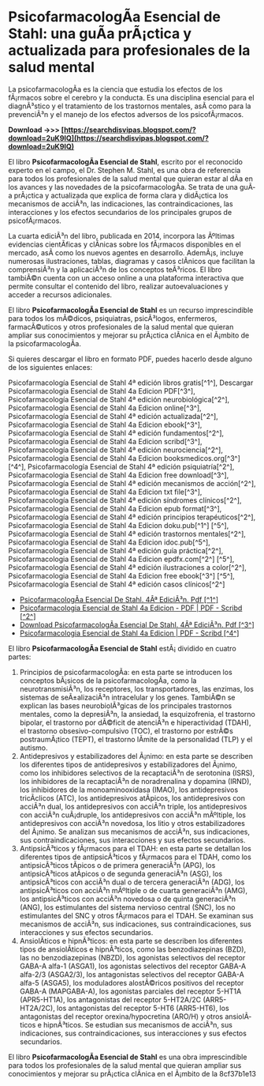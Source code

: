 # PsicofarmacologÃ­a Esencial de Stahl: una guÃ­a prÃ¡ctica y actualizada para profesionales de la salud mental
 
La psicofarmacologÃ­a es la ciencia que estudia los efectos de los fÃ¡rmacos sobre el cerebro y la conducta. Es una disciplina esencial para el diagnÃ³stico y el tratamiento de los trastornos mentales, asÃ­ como para la prevenciÃ³n y el manejo de los efectos adversos de los psicofÃ¡rmacos.
 
**Download ->>> [https://searchdisvipas.blogspot.com/?download=2uK9IQ](https://searchdisvipas.blogspot.com/?download=2uK9IQ)**


 
El libro **PsicofarmacologÃ­a Esencial de Stahl**, escrito por el reconocido experto en el campo, el Dr. Stephen M. Stahl, es una obra de referencia para todos los profesionales de la salud mental que quieran estar al dÃ­a en los avances y las novedades de la psicofarmacologÃ­a. Se trata de una guÃ­a prÃ¡ctica y actualizada que explica de forma clara y didÃ¡ctica los mecanismos de acciÃ³n, las indicaciones, las contraindicaciones, las interacciones y los efectos secundarios de los principales grupos de psicofÃ¡rmacos.
 
La cuarta ediciÃ³n del libro, publicada en 2014, incorpora las Ãºltimas evidencias cientÃ­ficas y clÃ­nicas sobre los fÃ¡rmacos disponibles en el mercado, asÃ­ como los nuevos agentes en desarrollo. AdemÃ¡s, incluye numerosas ilustraciones, tablas, diagramas y casos clÃ­nicos que facilitan la comprensiÃ³n y la aplicaciÃ³n de los conceptos teÃ³ricos. El libro tambiÃ©n cuenta con un acceso online a una plataforma interactiva que permite consultar el contenido del libro, realizar autoevaluaciones y acceder a recursos adicionales.
 
El libro **PsicofarmacologÃ­a Esencial de Stahl** es un recurso imprescindible para todos los mÃ©dicos, psiquiatras, psicÃ³logos, enfermeros, farmacÃ©uticos y otros profesionales de la salud mental que quieran ampliar sus conocimientos y mejorar su prÃ¡ctica clÃ­nica en el Ã¡mbito de la psicofarmacologÃ­a.
 
Si quieres descargar el libro en formato PDF, puedes hacerlo desde alguno de los siguientes enlaces:
 
Psicofarmacología Esencial de Stahl 4ª edición libros gratis[^1^],  Descargar Psicofarmacologia Esencial de Stahl 4a Edicion PDF[^3^],  Psicofarmacología Esencial de Stahl 4ª edición neurobiológica[^2^],  Psicofarmacologia Esencial de Stahl 4a Edicion online[^3^],  Psicofarmacología Esencial de Stahl 4ª edición actualizada[^2^],  Psicofarmacologia Esencial de Stahl 4a Edicion ebook[^3^],  Psicofarmacología Esencial de Stahl 4ª edición fundamentos[^2^],  Psicofarmacologia Esencial de Stahl 4a Edicion scribd[^3^],  Psicofarmacología Esencial de Stahl 4ª edición neurociencia[^2^],  Psicofarmacologia Esencial de Stahl 4a Edicion booksmedicos.org[^3^] [^4^],  Psicofarmacología Esencial de Stahl 4ª edición psiquiatría[^2^],  Psicofarmacologia Esencial de Stahl 4a Edicion free download[^3^],  Psicofarmacología Esencial de Stahl 4ª edición mecanismos de acción[^2^],  Psicofarmacologia Esencial de Stahl 4a Edicion txt file[^3^],  Psicofarmacología Esencial de Stahl 4ª edición síndromes clínicos[^2^],  Psicofarmacologia Esencial de Stahl 4a Edicion epub format[^3^],  Psicofarmacología Esencial de Stahl 4ª edición principios terapéuticos[^2^],  Psicofarmacologia Esencial de Stahl 4a Edicion doku.pub[^1^] [^5^],  Psicofarmacología Esencial de Stahl 4ª edición trastornos mentales[^2^],  Psicofarmacologia Esencial de Stahl 4a Edicion idoc.pub[^5^],  Psicofarmacología Esencial de Stahl 4ª edición guía práctica[^2^],  Psicofarmacologia Esencial de Stahl 4a Edicion epdfx.com[^2^] [^5^],  Psicofarmacología Esencial de Stahl 4ª edición ilustraciones a color[^2^],  Psicofarmacologia Esencial de Stahl 4a Edicion free ebook[^3^] [^5^],  Psicofarmacología Esencial de Stahl 4ª edición casos clínicos[^2^]
 
- [PsicofarmacologÃ­a Esencial De Stahl. 4Âª EdiciÃ³n. Pdf \[^1^\]](https://doku.pub/documents/psicofarmacologia-esencial-de-stahl-4-edicion-pdf-4lo9r2yeewlx)
- [Psicofarmacologia Esencial de Stahl 4a Edicion - PDF | PDF - Scribd \[^2^\]](https://www.scribd.com/document/474362646/Psicofarmacologia-Esencial-de-Stahl-4a-Edicion-pdf)
- [Download PsicofarmacologÃ­a Esencial De Stahl. 4Âª EdiciÃ³n. Pdf \[^3^\]](https://idoc.pub/download/psicofarmacologia-esencial-de-stahl-4-edicion-pdf-34m7o3gddm46)
- [Psicofarmacologia Esencial de Stahl 4a Edicion | PDF - Scribd \[^4^\]](https://www.scribd.com/document/494941045/Psicofarmacologia-Esencial-de-Stahl-4a-Edicion-booksmedicos-org)

El libro **PsicofarmacologÃ­a Esencial de Stahl** estÃ¡ dividido en cuatro partes:

1. Principios de psicofarmacologÃ­a: en esta parte se introducen los conceptos bÃ¡sicos de la psicofarmacologÃ­a, como la neurotransmisiÃ³n, los receptores, los transportadores, las enzimas, los sistemas de seÃ±alizaciÃ³n intracelular y los genes. TambiÃ©n se explican las bases neurobiolÃ³gicas de los principales trastornos mentales, como la depresiÃ³n, la ansiedad, la esquizofrenia, el trastorno bipolar, el trastorno por dÃ©ficit de atenciÃ³n e hiperactividad (TDAH), el trastorno obsesivo-compulsivo (TOC), el trastorno por estrÃ©s postraumÃ¡tico (TEPT), el trastorno lÃ­mite de la personalidad (TLP) y el autismo.
2. Antidepresivos y estabilizadores del Ã¡nimo: en esta parte se describen los diferentes tipos de antidepresivos y estabilizadores del Ã¡nimo, como los inhibidores selectivos de la recaptaciÃ³n de serotonina (ISRS), los inhibidores de la recaptaciÃ³n de noradrenalina y dopamina (IRND), los inhibidores de la monoaminooxidasa (IMAO), los antidepresivos tricÃ­clicos (ATC), los antidepresivos atÃ­picos, los antidepresivos con acciÃ³n dual, los antidepresivos con acciÃ³n triple, los antidepresivos con acciÃ³n cuÃ¡druple, los antidepresivos con acciÃ³n mÃºltiple, los antidepresivos con acciÃ³n novedosa, los litio y otros estabilizadores del Ã¡nimo. Se analizan sus mecanismos de acciÃ³n, sus indicaciones, sus contraindicaciones, sus interacciones y sus efectos secundarios.
3. AntipsicÃ³ticos y fÃ¡rmacos para el TDAH: en esta parte se detallan los diferentes tipos de antipsicÃ³ticos y fÃ¡rmacos para el TDAH, como los antipsicÃ³ticos tÃ­picos o de primera generaciÃ³n (APG), los antipsicÃ³ticos atÃ­picos o de segunda generaciÃ³n (ASG), los antipsicÃ³ticos con acciÃ³n dual o de tercera generaciÃ³n (ADG), los antipsicÃ³ticos con acciÃ³n mÃºltiple o de cuarta generaciÃ³n (AMG), los antipsicÃ³ticos con acciÃ³n novedosa o de quinta generaciÃ³n (ANG), los estimulantes del sistema nervioso central (SNC), los no estimulantes del SNC y otros fÃ¡rmacos para el TDAH. Se examinan sus mecanismos de acciÃ³n, sus indicaciones, sus contraindicaciones, sus interacciones y sus efectos secundarios.
4. AnsiolÃ­ticos e hipnÃ³ticos: en esta parte se describen los diferentes tipos de ansiolÃ­ticos e hipnÃ³ticos, como las benzodiazepinas (BZD), las no benzodiazepinas (NBZD), los agonistas selectivos del receptor GABA-A alfa-1 (ASGA1), los agonistas selectivos del receptor GABA-A alfa-2/3 (ASGA2/3), los antagonistas selectivos del receptor GABA-A alfa-5 (ASGA5), los moduladores alostÃ©ricos positivos del receptor GABA-A (MAPGABA-A), los agonistas parciales del receptor 5-HT1A (APR5-HT1A), los antagonistas del receptor 5-HT2A/2C (ARR5-HT2A/2C), los antagonistas del receptor 5-HT6 (ARR5-HT6), los antagonistas del receptor orexina/hypocretina (ARO/H) y otros ansiolÃ­ticos e hipnÃ³ticos. Se estudian sus mecanismos de acciÃ³n, sus indicaciones, sus contraindicaciones, sus interacciones y sus efectos secundarios.

El libro **PsicofarmacologÃ­a Esencial de Stahl** es una obra imprescindible para todos los profesionales de la salud mental que quieran ampliar sus conocimientos y mejorar su prÃ¡ctica clÃ­nica en el Ã¡mbito de la
 8cf37b1e13
 
